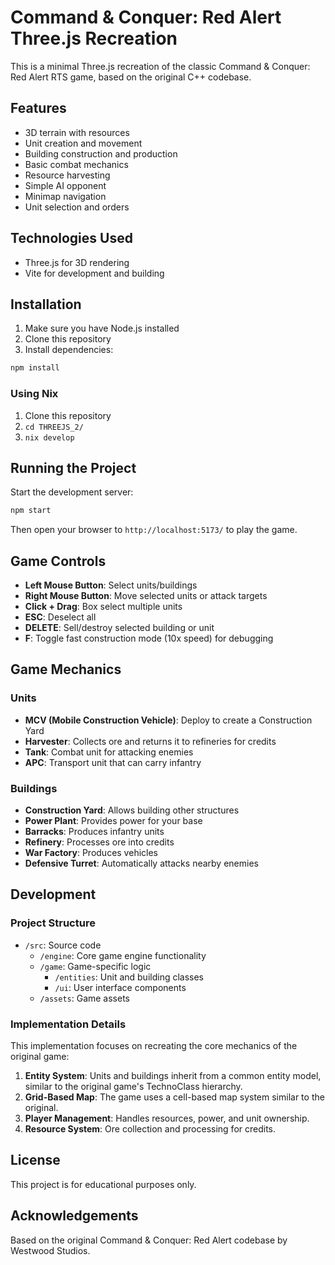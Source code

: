 # Command & Conquer: Red Alert Three.js Recreation

This is a minimal Three.js recreation of the classic Command & Conquer: Red Alert RTS game, based on the original C++ codebase.

## Features

- 3D terrain with resources
- Unit creation and movement
- Building construction and production
- Basic combat mechanics
- Resource harvesting
- Simple AI opponent
- Minimap navigation
- Unit selection and orders

## Technologies Used

- Three.js for 3D rendering
- Vite for development and building

## Installation

1. Make sure you have Node.js installed
2. Clone this repository
3. Install dependencies:

```bash
npm install
```

### Using Nix

1. Clone this repository
2. `cd THREEJS_2/`
3. `nix develop`

## Running the Project

Start the development server:

```bash
npm start
```

Then open your browser to `http://localhost:5173/` to play the game.

## Game Controls

- **Left Mouse Button**: Select units/buildings
- **Right Mouse Button**: Move selected units or attack targets
- **Click + Drag**: Box select multiple units
- **ESC**: Deselect all
- **DELETE**: Sell/destroy selected building or unit
- **F**: Toggle fast construction mode (10x speed) for debugging

## Game Mechanics

### Units

- **MCV (Mobile Construction Vehicle)**: Deploy to create a Construction Yard
- **Harvester**: Collects ore and returns it to refineries for credits
- **Tank**: Combat unit for attacking enemies
- **APC**: Transport unit that can carry infantry

### Buildings

- **Construction Yard**: Allows building other structures
- **Power Plant**: Provides power for your base
- **Barracks**: Produces infantry units
- **Refinery**: Processes ore into credits
- **War Factory**: Produces vehicles
- **Defensive Turret**: Automatically attacks nearby enemies

## Development

### Project Structure

- `/src`: Source code
  - `/engine`: Core game engine functionality
  - `/game`: Game-specific logic
    - `/entities`: Unit and building classes
    - `/ui`: User interface components
  - `/assets`: Game assets

### Implementation Details

This implementation focuses on recreating the core mechanics of the original game:

1. **Entity System**: Units and buildings inherit from a common entity model, similar to the original game's TechnoClass hierarchy.
2. **Grid-Based Map**: The game uses a cell-based map system similar to the original.
3. **Player Management**: Handles resources, power, and unit ownership.
4. **Resource System**: Ore collection and processing for credits.

## License

This project is for educational purposes only.

## Acknowledgements

Based on the original Command & Conquer: Red Alert codebase by Westwood Studios.
